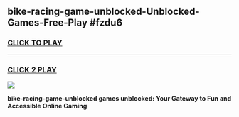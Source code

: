 
## bike-racing-game-unblocked-Unblocked-Games-Free-Play #fzdu6
<h3>
<a href="https://us.freeplayer.one?title=bike-racing-game-unblocked&ref=9M">CLICK TO PLAY</a></h3>
<hr>

<h3>
<a href="https://us.freeplayer.one?title=bike-racing-game-unblocked&ref=9M">CLICK 2 PLAY</a>
  
</h3>

<a href="https://us.freeplayer.one?title=bike-racing-game-unblocked&ref=9M"><img src="https://clearcache.store/games.png"></a>


**bike-racing-game-unblocked games unblocked: Your Gateway to Fun and Accessible Online Gaming**
